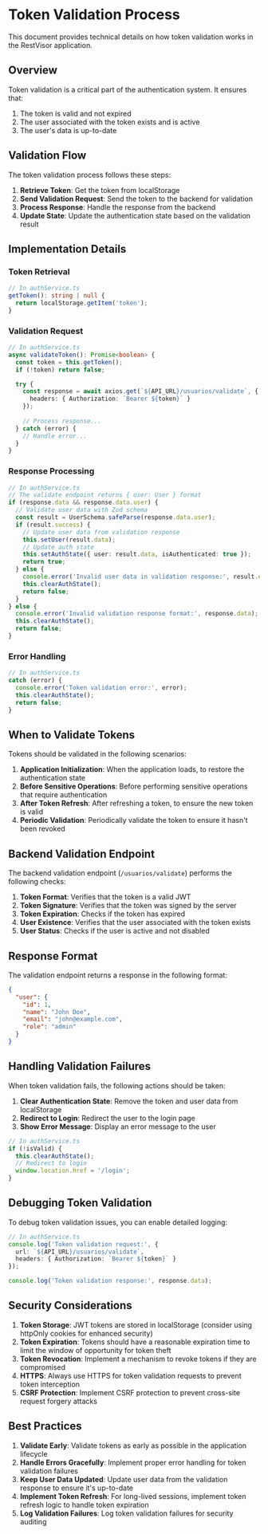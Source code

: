 # Token Validation Process

This document provides technical details on how token validation works in the RestVisor application.

## Overview

Token validation is a critical part of the authentication system. It ensures that:

1. The token is valid and not expired
2. The user associated with the token exists and is active
3. The user's data is up-to-date

## Validation Flow

The token validation process follows these steps:

1. **Retrieve Token**: Get the token from localStorage
2. **Send Validation Request**: Send the token to the backend for validation
3. **Process Response**: Handle the response from the backend
4. **Update State**: Update the authentication state based on the validation result

## Implementation Details

### Token Retrieval

```typescript
// In authService.ts
getToken(): string | null {
  return localStorage.getItem('token');
}
```

### Validation Request

```typescript
// In authService.ts
async validateToken(): Promise<boolean> {
  const token = this.getToken();
  if (!token) return false;

  try {
    const response = await axios.get(`${API_URL}/usuarios/validate`, {
      headers: { Authorization: `Bearer ${token}` }
    });
    
    // Process response...
  } catch (error) {
    // Handle error...
  }
}
```

### Response Processing

```typescript
// In authService.ts
// The validate endpoint returns { user: User } format
if (response.data && response.data.user) {
  // Validate user data with Zod schema
  const result = UserSchema.safeParse(response.data.user);
  if (result.success) {
    // Update user data from validation response
    this.setUser(result.data);
    // Update auth state
    this.setAuthState({ user: result.data, isAuthenticated: true });
    return true;
  } else {
    console.error('Invalid user data in validation response:', result.error);
    this.clearAuthState();
    return false;
  }
} else {
  console.error('Invalid validation response format:', response.data);
  this.clearAuthState();
  return false;
}
```

### Error Handling

```typescript
// In authService.ts
catch (error) {
  console.error('Token validation error:', error);
  this.clearAuthState();
  return false;
}
```

## When to Validate Tokens

Tokens should be validated in the following scenarios:

1. **Application Initialization**: When the application loads, to restore the authentication state
2. **Before Sensitive Operations**: Before performing sensitive operations that require authentication
3. **After Token Refresh**: After refreshing a token, to ensure the new token is valid
4. **Periodic Validation**: Periodically validate the token to ensure it hasn't been revoked

## Backend Validation Endpoint

The backend validation endpoint (`/usuarios/validate`) performs the following checks:

1. **Token Format**: Verifies that the token is a valid JWT
2. **Token Signature**: Verifies that the token was signed by the server
3. **Token Expiration**: Checks if the token has expired
4. **User Existence**: Verifies that the user associated with the token exists
5. **User Status**: Checks if the user is active and not disabled

## Response Format

The validation endpoint returns a response in the following format:

```json
{
  "user": {
    "id": 1,
    "name": "John Doe",
    "email": "john@example.com",
    "role": "admin"
  }
}
```

## Handling Validation Failures

When token validation fails, the following actions should be taken:

1. **Clear Authentication State**: Remove the token and user data from localStorage
2. **Redirect to Login**: Redirect the user to the login page
3. **Show Error Message**: Display an error message to the user

```typescript
// In authService.ts
if (!isValid) {
  this.clearAuthState();
  // Redirect to login
  window.location.href = '/login';
}
```

## Debugging Token Validation

To debug token validation issues, you can enable detailed logging:

```typescript
// In authService.ts
console.log('Token validation request:', {
  url: `${API_URL}/usuarios/validate`,
  headers: { Authorization: `Bearer ${token}` }
});

console.log('Token validation response:', response.data);
```

## Security Considerations

1. **Token Storage**: JWT tokens are stored in localStorage (consider using httpOnly cookies for enhanced security)
2. **Token Expiration**: Tokens should have a reasonable expiration time to limit the window of opportunity for token theft
3. **Token Revocation**: Implement a mechanism to revoke tokens if they are compromised
4. **HTTPS**: Always use HTTPS for token validation requests to prevent token interception
5. **CSRF Protection**: Implement CSRF protection to prevent cross-site request forgery attacks

## Best Practices

1. **Validate Early**: Validate tokens as early as possible in the application lifecycle
2. **Handle Errors Gracefully**: Implement proper error handling for token validation failures
3. **Keep User Data Updated**: Update user data from the validation response to ensure it's up-to-date
4. **Implement Token Refresh**: For long-lived sessions, implement token refresh logic to handle token expiration
5. **Log Validation Failures**: Log token validation failures for security auditing 

